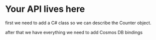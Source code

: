 # Your API lives here
first we need to add a C# class so we can describe the Counter object. 

after that we have everything we need to add Cosmos DB bindings